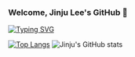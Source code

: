
### Welcome, Jinju Lee's GitHub 👋
[![Typing SVG](https://readme-typing-svg.demolab.com/?lines=Welcome!;Jinju+Lee's+GitHub👋)](https://git.io/typing-svg)

[![Top Langs](https://github-readme-stats.vercel.app/api/top-langs/?username=LEEJINJU-1214&layout=compact&theme=dracula)](https://github.com/anuraghazra/github-readme-stats)
![Jinju's GitHub stats](https://github-readme-stats.vercel.app/api?username=LEEJINJU-1214&show_icons=true&theme=dracula)






<!--
**LEEJINJU-1214/LEEJINJU-1214** is a ✨ _special_ ✨ repository because its `README.md` (this file) appears on your GitHub profile.

Here are some ideas to get you started:

- 🔭 I’m currently working on ...
- 🌱 I’m currently learning ...
- 👯 I’m looking to collaborate on ...
- 🤔 I’m looking for help with ...
- 💬 Ask me about ...
- 📫 How to reach me: ...
- 😄 Pronouns: ...
- ⚡ Fun fact: ...
-->
